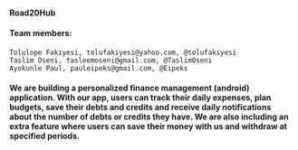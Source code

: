 #### Road20Hub


#### Team members:
	Tolulope Fakiyesi, tolufakiyesi@yahoo.com, @tolufakiyesi
	Taslim Oseni, tasleemoseni@gmail.com, @TaslimOseni
	Ayokunle Paul, pauleipeks@gmail.com, @Eipeks


#### We are building a personalized finance management (android) application. With our app, users can track their daily expenses, plan budgets, save their debts and credits and receive daily notifications about the number of debts or credits they have. We are also including an extra feature where users can save their money with us and withdraw at specified periods.
